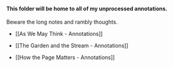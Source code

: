 #### This folder will be home to all of my unprocessed annotations.

Beware the long notes and rambly thoughts.

- [[As We May Think - Annotations]]

- [[The Garden and the Stream - Annotations]]

- [[How the Page Matters - Annotations]]
